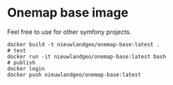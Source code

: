 # Onemap base image

Feel free to use for other symfony projects.


```
docker build -t nieuwlandgeo/onemap-base:latest .
# test
docker run -it nieuwlandgeo/onemap-base:latest bash
# publish
docker login
docker push nieuwlandgeo/onemap-base:latest
```
